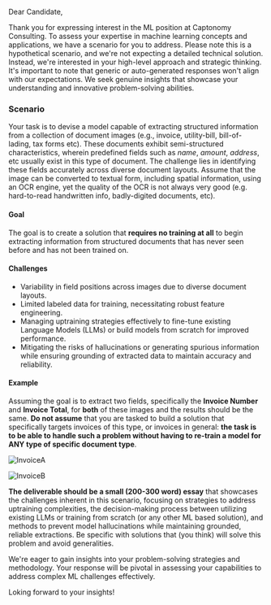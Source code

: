 Dear Candidate,

Thank you for expressing interest in the ML position at Captonomy Consulting. To assess your expertise in machine learning concepts and applications, we have a scenario for you to address. Please note this is a hypothetical scenario, and we're not expecting a detailed technical solution. Instead, we're interested in your high-level approach and strategic thinking. It's important to note that generic or auto-generated responses won't align with our expectations. We seek genuine insights that showcase your understanding and innovative problem-solving abilities.

### Scenario 
Your task is to devise a model capable of extracting structured information from a collection of document images (e.g., invoice, utility-bill, bill-of-lading, tax forms etc). These documents exhibit semi-structured characteristics, wherein predefined fields such as *name*, *amount*, *address*, etc usually exist in this type of document. The challenge lies in identifying these fields accurately across diverse document layouts. Assume that the image can be converted to textual form, including spatial information, using an OCR engine, yet the quality of the OCR is not always very good (e.g. hard-to-read handwritten info, badly-digited documents, etc).

#### Goal
The goal is to create a solution that **requires no training at all** to begin extracting information from structured documents that has never seen before and has not been trained on. 

#### Challenges
- Variability in field positions across images due to diverse document layouts.
- Limited labeled data for training, necessitating robust feature engineering.
- Managing uptraining strategies effectively to fine-tune existing Language Models (LLMs) or build models from scratch for improved performance.
- Mitigating the risks of hallucinations or generating spurious information while ensuring grounding of extracted data to maintain accuracy and reliability.

#### Example
Assuming the goal is to extract two fields, specifically the **Invoice Number** and **Invoice Total**, for **both** of these images and the results should be the same. **Do not assume** that you are tasked to build a solution that specifically targets invoices of this type, or invoices in general: **the task is to be able to handle such a problem without having to re-train a model for ANY type of specific document type**.

![InvoiceA](https://github.com/Captonomy/assessment/assets/14951564/e6887b15-c19b-417e-9144-33b1d88085ee)

![InvoiceB](https://github.com/Captonomy/assessment/assets/14951564/2d4db56f-c03a-4327-b49a-9d9d56f548b6)


**The deliverable should be a small (200-300 word) essay** that showcases the challenges inherent in this scenario, focusing on strategies to address uptraining complexities, the decision-making process between utilizing existing LLMs or training from scratch (or any other ML based solution), and methods to prevent model hallucinations while maintaining grounded, reliable extractions. Be specific with solutions that (you think) will solve this problem and avoid generalities.

We're eager to gain insights into your problem-solving strategies and methodology. Your response will be pivotal in assessing your capabilities to address complex ML challenges effectively.

Loking forward to your insights!
